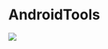 # AndroidTools

[![](https://jitpack.io/v/mazouri/AndroidTools.svg)](https://jitpack.io/#mazouri/AndroidTools)
